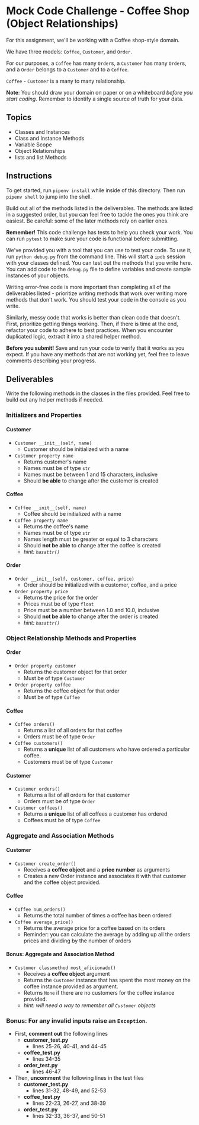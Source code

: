 # Mock Code Challenge - Coffee Shop (Object Relationships)

For this assignment, we'll be working with a Coffee shop-style domain.

We have three models: `Coffee`, `Customer`, and `Order`.

For our purposes, a `Coffee` has many `Order`s, a `Customer` has many
`Order`s, and a `Order` belongs to a `Customer` and to a `Coffee`.

`Coffee` - `Customer` is a many to many relationship.

**Note**: You should draw your domain on paper or on a whiteboard _before you
start coding_. Remember to identify a single source of truth for your data.

## Topics

- Classes and Instances
- Class and Instance Methods
- Variable Scope
- Object Relationships
- lists and list Methods

## Instructions

To get started, run `pipenv install` while inside of this directory. Then run `pipenv shell` to jump into the shell.

Build out all of the methods listed in the deliverables. The methods are listed
in a suggested order, but you can feel free to tackle the ones you think are
easiest. Be careful: some of the later methods rely on earlier ones.

**Remember!** This code challenge has tests to help you check your work. You
can run `pytest` to make sure your code is functional before submitting.

We've provided you with a tool that you can use to test your code. To use it,
run `python debug.py` from the command line. This will start a `ipdb` session
with your classes defined. You can test out the methods that you write here. You
can add code to the `debug.py` file to define variables and create sample
instances of your objects.

Writing error-free code is more important than completing all of the
deliverables listed - prioritize writing methods that work over writing more
methods that don't work. You should test your code in the console as you write.

Similarly, messy code that works is better than clean code that doesn't. First,
prioritize getting things working. Then, if there is time at the end, refactor
your code to adhere to best practices. When you encounter duplicated logic,
extract it into a shared helper method.

**Before you submit!** Save and run your code to verify that it works as you
expect. If you have any methods that are not working yet, feel free to leave
comments describing your progress.

## Deliverables

Write the following methods in the classes in the files provided. Feel free to
build out any helper methods if needed.

### Initializers and Properties

#### Customer

- `Customer __init__(self, name)`
  - Customer should be initialized with a name
- `Customer property name`
  - Returns customer's name
  - Names must be of type `str`
  - Names must be between 1 and 15 characters, inclusive
  - Should **be able** to change after the customer is created

#### Coffee

- `Coffee __init__(self, name)`
  - Coffee should be initialized with a name
- `Coffee property name`
  - Returns the coffee's name
  - Names must be of type `str`
  - Names length must be greater or equal to 3 characters
  - Should **not be able** to change after the coffee is created
  - _hint: `hasattr()`_

#### Order

- `Order __init__(self, customer, coffee, price)`
  - Order should be initialized with a customer, coffee, and a price
- `Order property price`
  - Returns the price for the order
  - Prices must be of type `float` 
  - Price must be a number between 1.0 and 10.0, inclusive
  - Should **not be able** to change after the order is created
  - _hint: `hasattr()`_

### Object Relationship Methods and Properties

#### Order

- `Order property customer`
  - Returns the customer object for that order
  - Must be of type `Customer`
- `Order property coffee`
  - Returns the coffee object for that order
  - Must be of type `Coffee`

#### Coffee

- `Coffee orders()`
  - Returns a list of all orders for that coffee
  - Orders must be of type `Order`
- `Coffee customers()`
  - Returns a **unique** list of all customers who have ordered a particular coffee.
  - Customers must be of type `Customer`
#### Customer

- `Customer orders()`
  - Returns a list of all orders for that customer
  - Orders must be of type `Order`
- `Customer coffees()`
  - Returns a **unique** list of all coffees a customer has ordered
  - Coffees must be of type `Coffee`

### Aggregate and Association Methods

#### Customer

- `Customer create_order()`
  - Receives a **coffee object** and a **price number** as arguments
  - Creates a new Order instance and associates it with that customer and the coffee object provided.

#### Coffee

- `Coffee num_orders()`
  - Returns the total number of times a coffee has been ordered
- `Coffee average_price()`
  - Returns the average price for a coffee based on its orders
  - Reminder: you can calculate the average by adding up all the orders prices and dividing by the number of orders

#### Bonus: Aggregate and Association Method

- `Customer classmethod most_aficionado()`
  - Receives a **coffee object** argument
  - Returns the `Customer` instance that has spent the most money on the coffee instance provided as argument.
  - Returns `None` if there are no customers for the coffee instance provided.
  - _hint: will need a way to remember all `Customer` objects_

### Bonus: For any invalid inputs raise an `Exception`.
- First, **comment out** the following lines
  - **customer_test.py**
    - lines 25-26, 40-41, and 44-45
  - **coffee_test.py**
    - lines 34-35
  - **order_test.py**
    - lines 46-47
- Then, **uncomment** the following lines in the test files
  - **customer_test.py**
    - lines 31-32, 48-49, and 52-53
  - **coffee_test.py**
    - lines 22-23, 26-27, and 38-39
  - **order_test.py**
    - lines 32-33, 36-37, and 50-51